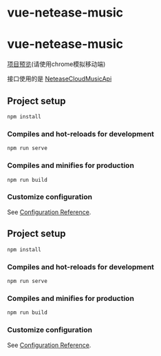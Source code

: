 # vue-netease-music

# vue-netease-music
[项目预览](http://cc990531.gitee.io/vue-music/#/commends)(请使用chrome模拟移动端)



接口使用的是 [NeteaseCloudMusicApi](https://github.com/Binaryify/NeteaseCloudMusicApi)



## Project setup
```
npm install
```

### Compiles and hot-reloads for development
```
npm run serve
```

### Compiles and minifies for production
```
npm run build
```

### Customize configuration
See [Configuration Reference](https://cli.vuejs.org/config/).



## Project setup
```
npm install
```

### Compiles and hot-reloads for development
```
npm run serve
```

### Compiles and minifies for production
```
npm run build
```

### Customize configuration
See [Configuration Reference](https://cli.vuejs.org/config/).
